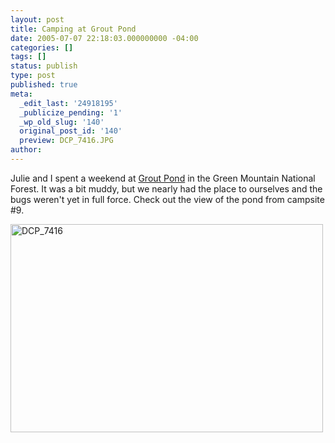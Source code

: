 ```yaml
---
layout: post
title: Camping at Grout Pond
date: 2005-07-07 22:18:03.000000000 -04:00
categories: []
tags: []
status: publish
type: post
published: true
meta:
  _edit_last: '24918195'
  _publicize_pending: '1'
  _wp_old_slug: '140'
  original_post_id: '140'
  preview: DCP_7416.JPG
author: 
---
```

Julie and I spent a weekend at <a href="http://www.fs.fed.us/r9/gmfl/green_mountain/recreation_management/camping/groutpondcamping.htm">Grout Pond</a> in the Green Mountain National Forest.  It was a bit muddy, but we nearly had the place to ourselves and the bugs weren't yet in full force.  Check out the view of the pond from campsite #9.

<a href="http://www.flickr.com/photos/matthewsim/sets/1223775/with/56497141/" title="DCP_7416 by Matthew Simoneau, on Flickr"><img src="http://farm1.staticflickr.com/28/56496965_fe00f5e529.jpg" width="500" height="333" alt="DCP_7416" /></a>
